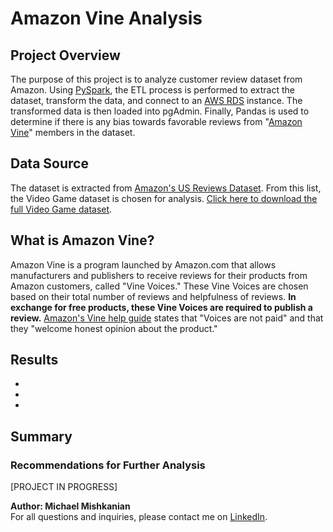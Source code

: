# Amazon Vine Analysis

## Project Overview
The purpose of this project is to analyze customer review dataset from Amazon. Using [PySpark](https://spark.apache.org/docs/latest/api/python/), the ETL process is performed to extract the dataset, transform the data, and connect to an [AWS RDS](https://aws.amazon.com/rds/) instance. The transformed data is then loaded into pgAdmin. Finally, Pandas is used to determine if there is any bias towards favorable reviews from "[Amazon Vine](https://www.amazon.com/gp/vine/help)" members in the dataset.

## Data Source
The dataset is extracted from [Amazon's US Reviews Dataset](https://s3.amazonaws.com/amazon-reviews-pds/tsv/index.txt). From this list, the Video Game dataset is chosen for analysis. [Click here to download the full Video Game dataset](https://s3.amazonaws.com/amazon-reviews-pds/tsv/amazon_reviews_us_Video_Games_v1_00.tsv).

## What is Amazon Vine?
Amazon Vine is a program launched by Amazon.com that allows manufacturers and publishers to receive reviews for their products from Amazon customers, called "Vine Voices." These Vine Voices are chosen based on their total number of reviews and helpfulness of reviews. **In exchange for free products, these Vine Voices are required to publish a review.** [Amazon's Vine help guide](https://www.amazon.com/gp/vine/help) states that "Voices are not paid" and that they "welcome honest opinion about the product."

## Results

-
-
-

## Summary

### Recommendations for Further Analysis

[PROJECT IN PROGRESS]

**Author: Michael Mishkanian**  
For all questions and inquiries, please contact me on [LinkedIn](https://www.linkedin.com/in/michaelmishkanian/).
